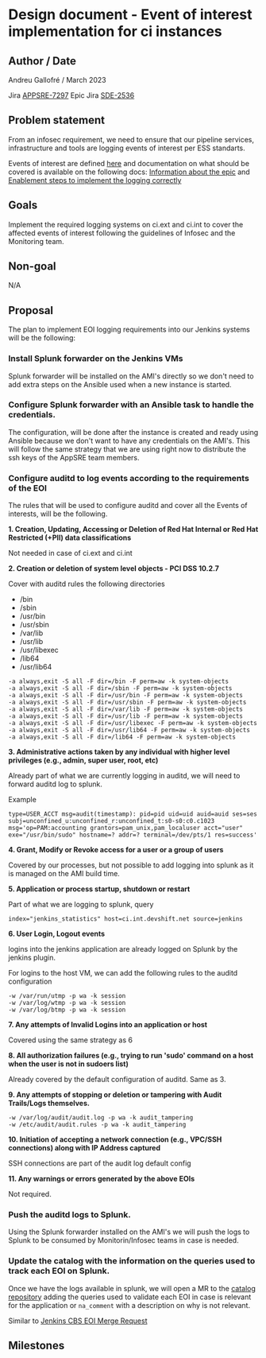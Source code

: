# Design document - Event of interest implementation for ci instances

## Author / Date

Andreu Gallofré / March 2023

Jira [APPSRE-7297](https://issues.redhat.com/browse/APPSRE-7297)
Epic Jira [SDE-2536](https://issues.redhat.com/browse/SDE-2536)

## Problem statement

From an infosec requirement, we need to ensure that our pipeline services, infrastructure and tools are logging events of interest per ESS standarts.

Events of interest are defined [here](https://source.redhat.com/departments/it/it-information-security/wiki/security_logging_and_monitoring_what_and_how) and documentation on what should be covered is available on the following docs: [Information about the epic](https://docs.engineering.redhat.com/pages/viewpage.action?spaceKey=PSSCINIT&title=PPSP-ESS-01-P02%3A+All+Existing+PPC+Services%2C+Infrastructures+and+tools+that+run+on+servers+Log+Events+of+Interest+%28EOI%29+Per+ESS+Standards) and [Enablement steps to implement the logging correctly](https://docs.engineering.redhat.com/display/PSSCINIT/PPSP-ESS-01-P02%3A+Enablement+Steps)

## Goals

Implement the required logging systems on ci.ext and ci.int to cover the affected events of interest following the guidelines of Infosec and the Monitoring team.

## Non-goal

N/A

## Proposal

The plan to implement EOI logging requirements into our Jenkins systems will be the following:

### Install Splunk forwarder on the Jenkins VMs

Splunk forwarder will be installed on the AMI's directly so we don't need to add extra steps on the Ansible used when a new instance is started.

### Configure Splunk forwarder with an Ansible task to handle the credentials.

The configuration, will be done after the instance is created and ready using Ansible because we don't want to have any credentials on the AMI's. This will follow the same strategy that we are using right now to distribute the ssh keys of the AppSRE team members.

### Configure auditd to log events according to the requirements of the EOI

The rules that will be used to configure auditd and cover all the Events of interests, will be the following.

**1. Creation, Updating, Accessing or Deletion of Red Hat Internal or Red Hat Restricted (+PII) data classifications**

Not needed in case of ci.ext and ci.int

**2. Creation or deletion of system level objects - PCI DSS 10.2.7**

Cover with auditd rules the following directories

* /bin
* /sbin
* /usr/bin
* /usr/sbin
* /var/lib
* /usr/lib
* /usr/libexec
* /lib64
* /usr/lib64

```
-a always,exit -S all -F dir=/bin -F perm=aw -k system-objects
-a always,exit -S all -F dir=/sbin -F perm=aw -k system-objects
-a always,exit -S all -F dir=/usr/bin -F perm=aw -k system-objects
-a always,exit -S all -F dir=/usr/sbin -F perm=aw -k system-objects
-a always,exit -S all -F dir=/var/lib -F perm=aw -k system-objects
-a always,exit -S all -F dir=/usr/lib -F perm=aw -k system-objects
-a always,exit -S all -F dir=/usr/libexec -F perm=aw -k system-objects
-a always,exit -S all -F dir=/usr/lib64 -F perm=aw -k system-objects
-a always,exit -S all -F dir=/lib64 -F perm=aw -k system-objects
```


**3. Administrative actions taken by any individual with higher level privileges (e.g., admin, super user, root, etc)**

Already part of what we are currently logging in auditd, we will need to forward auditd log to splunk.

Example

```
type=USER_ACCT msg=audit(timestamp): pid=pid uid=uid auid=auid ses=ses subj=unconfined_u:unconfined_r:unconfined_t:s0-s0:c0.c1023 msg='op=PAM:accounting grantors=pam_unix,pam_localuser acct="user" exe="/usr/bin/sudo" hostname=? addr=? terminal=/dev/pts/1 res=success'
```

**4. Grant, Modify or Revoke access for a user or a group of users**

Covered by our processes, but not possible to add logging into splunk as it is managed on the AMI build time.

**5. Application or process startup, shutdown or restart**

Part of what we are logging to splunk, query

`index="jenkins_statistics" host=ci.int.devshift.net source=jenkins`

**6. User Login, Logout events**

logins into the jenkins application are already logged on Splunk by the jenkins plugin.

For logins to the host VM, we can add the following rules to the auditd configuration

```
-w /var/run/utmp -p wa -k session
-w /var/log/wtmp -p wa -k session
-w /var/log/btmp -p wa -k session
```

**7. Any attempts of Invalid Logins into an application or host**

Covered using the same strategy as 6

**8. All authorization failures (e.g., trying to run 'sudo' command on a host when the user is not in sudoers list)**

Already covered by the default configuration of auditd. Same as 3.

**9. Any attempts of stopping or deletion or tampering with Audit Trails/Logs themselves.**

```
-w /var/log/audit/audit.log -p wa -k audit_tampering
-w /etc/audit/audit.rules -p wa -k audit_tampering
```

**10. Initiation of accepting a network connection (e.g., VPC/SSH connections) along with IP Address captured**

SSH connections are part of the audit log default config

**11. Any warnings or errors generated by the above EOIs**

Not required.

### Push the auditd logs to Splunk.

Using the Splunk forwarder installed on the AMI's we will push the logs to Splunk to be consumed by Monitorin/Infosec teams in case is needed.

### Update the catalog with the information on the queries used to track each EOI on Splunk.

Once we have the logs available in splunk, we will open a MR to the [catalog repository](https://gitlab.cee.redhat.com/exd/catalog) adding the queries used to validate each EOI in case is relevant for the application or `na_comment` with a description on why is not relevant.

Similar to [Jenkins CBS EOI Merge Request](https://gitlab.cee.redhat.com/exd/catalog/-/merge_requests/4862/diffs)

## Milestones
